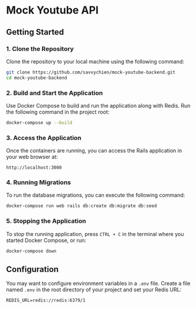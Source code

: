 # Mock Youtube API

## Getting Started

### 1. Clone the Repository
Clone the repository to your local machine using the following command:

```bash
git clone https://github.com/savvychien/mock-youtube-backend.git
cd mock-youtube-backend
```

### 2. Build and Start the Application
Use Docker Compose to build and run the application along with Redis. Run the following command in the project root:

```bash
docker-compose up --build
```

### 3. Access the Application
Once the containers are running, you can access the Rails application in your web browser at:

```
http://localhost:3000
```

### 4. Running Migrations
To run the database migrations, you can execute the following command:

```bash
docker-compose run web rails db:create db:migrate db:seed
```

### 5. Stopping the Application
To stop the running application, press `CTRL + C` in the terminal where you started Docker Compose, or run:

```bash
docker-compose down
```

## Configuration
You may want to configure environment variables in a `.env` file. Create a file named `.env` in the root directory of your project and set your Redis URL:

```plaintext
REDIS_URL=redis://redis:6379/1
```